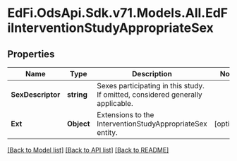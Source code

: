 # EdFi.OdsApi.Sdk.v71.Models.All.EdFiInterventionStudyAppropriateSex

## Properties

Name | Type | Description | Notes
------------ | ------------- | ------------- | -------------
**SexDescriptor** | **string** | Sexes participating in this study. If omitted, considered generally applicable. | 
**Ext** | **Object** | Extensions to the InterventionStudyAppropriateSex entity. | [optional] 

[[Back to Model list]](../README.md#documentation-for-models) [[Back to API list]](../README.md#documentation-for-api-endpoints) [[Back to README]](../README.md)

